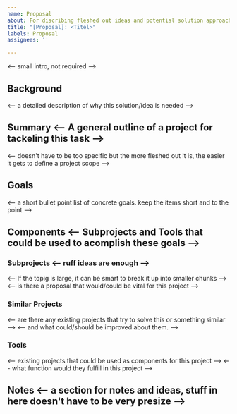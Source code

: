 ```yaml
---
name: Proposal
about: For discribing fleshed out ideas and potential solution approaches.
title: "[Proposal]: <Titel>"
labels: Proposal
assignees: ''

---
```


<-- small intro, not required -->

## Background 

<-- a detailed description of why this solution/idea is needed -->

## Summary <-- A general outline of a project for tackeling this task -->

<-- doesn't have to be too specific but the more fleshed out it is, the easier it gets to define  a project scope -->

## Goals

<-- a short bullet point list of concrete goals. keep the items short and to the point -->

## Components <-- Subprojects and Tools that could be used to acomplish these goals -->

### Subprojects <-- ruff ideas are enough -->

<-- If the topig is large, it can be smart to break it up into smaller chunks -->
<-- is there a proposal that would/could be vital for this project -->

### Similar Projects

<-- are there any existing projects that try to solve this or something similar -->
<-- and what could/should be improved about them. -->

### Tools

<-- existing projects that could be used as components for this project -->
<-- what function would they fulfill in this project -->

## Notes <-- a section for notes and ideas, stuff in here doesn't have to be very presize -->
